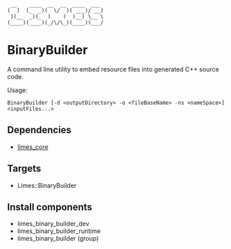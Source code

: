 <!-- markdownlint-disable -->
```
 __    ____  __  __  ____  ___
(  )  (_  _)(  \/  )( ___)/ __)
 )(__  _)(_  )    (  )__) \__ \
(____)(____)(_/\/\_)(____)(___/
```

# BinaryBuilder

A command line utility to embed resource files into generated C++ source code.

Usage:

```
BinaryBuilder [-d <outputDirectory> -o <fileBaseName> -ns <nameSpace>] <inputFiles...>
```

## Dependencies

* [limes_core](../../libs/limes_core/README.md)

## Targets

* Limes::BinaryBuilder

## Install components

* limes_binary_builder_dev
* limes_binary_builder_runtime
* limes_binary_builder (group)
